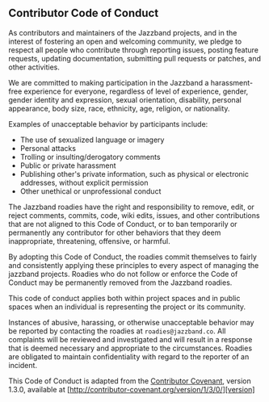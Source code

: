 ## Contributor Code of Conduct

As contributors and maintainers of the Jazzband projects, and in the interest
of fostering an open and welcoming community, we pledge to respect all people
who contribute through reporting issues, posting feature requests, updating
documentation, submitting pull requests or patches, and other activities.

We are committed to making participation in the Jazzband a harassment-free
experience for everyone, regardless of level of experience, gender, gender
identity and expression, sexual orientation, disability, personal appearance,
body size, race, ethnicity, age, religion, or nationality.

Examples of unacceptable behavior by participants include:

* The use of sexualized language or imagery
* Personal attacks
* Trolling or insulting/derogatory comments
* Public or private harassment
* Publishing other's private information, such as physical or electronic
  addresses, without explicit permission
* Other unethical or unprofessional conduct

The Jazzband roadies have the right and responsibility to remove, edit, or
reject comments, commits, code, wiki edits, issues, and other contributions
that are not aligned to this Code of Conduct, or to ban temporarily or
permanently any contributor for other behaviors that they deem inappropriate,
threatening, offensive, or harmful.

By adopting this Code of Conduct, the roadies commit themselves to fairly and
consistently applying these principles to every aspect of managing the
jazzband projects. Roadies who do not follow or enforce the Code of
Conduct may be permanently removed from the Jazzband roadies.

This code of conduct applies both within project spaces and in public spaces
when an individual is representing the project or its community.

Instances of abusive, harassing, or otherwise unacceptable behavior may be
reported by contacting the roadies at `roadies@jazzband.co`.
All complaints will be reviewed and investigated and will result in a response
that is deemed necessary and appropriate to the circumstances. Roadies are
obligated to maintain confidentiality with regard to the reporter of an
incident.

This Code of Conduct is adapted from the [Contributor Covenant][homepage],
version 1.3.0, available at
[http://contributor-covenant.org/version/1/3/0/][version]

[homepage]: http://contributor-covenant.org
[version]: http://contributor-covenant.org/version/1/3/0/
